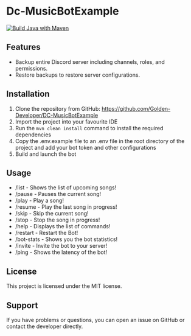 ﻿# Dc-MusicBotExample

[![Build Java with Maven](https://github.com/Golden-Developer/Dc-MusicBotExample/actions/workflows/build.yml/badge.svg)](https://github.com/Golden-Developer/Dc-MusicBotExample/actions/workflows/build.yml)

## Features
- Backup entire Discord server including channels, roles, and permissions.
- Restore backups to restore server configurations.

## Installation
1. Clone the repository from GitHub: https://github.com/Golden-Developer/DC-MusicBotExample
2. Import the project into your favourite IDE
3. Run the `mvn clean install` command to install the required dependencies
4. Copy the .env.example file to an .env file in the root directory of the project and add your bot token and other configurations
5. Build and launch the bot

## Usage
- /list - Shows the list of upcoming songs!
- /pause - Pauses the current song!
- /play - Play a song!
- /resume - Play the last song in progress!
- /skip - Skip the current song!
- /stop - Stop the song in progress!
- /help - Displays the list of commands!
- /restart - Restart the Bot!
- /bot-stats - Shows you the bot statistics!
- /invite - Invite the bot to your server!
- /ping - Shows the latency of the bot!

## License
This project is licensed under the MIT license.

## Support
If you have problems or questions, you can open an issue on GitHub or contact the developer directly.